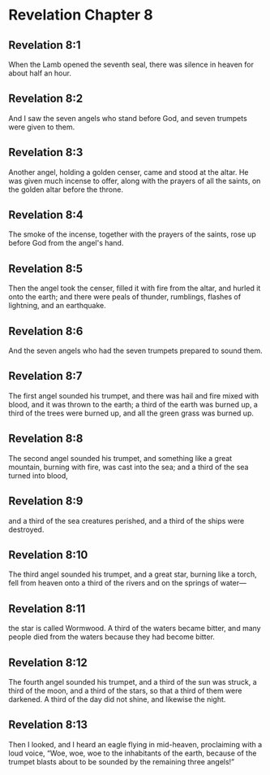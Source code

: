 # Revelation Chapter 8

## Revelation 8:1
When the Lamb opened the seventh seal, there was silence in heaven for about half an hour.

## Revelation 8:2
And I saw the seven angels who stand before God, and seven trumpets were given to them.

## Revelation 8:3
Another angel, holding a golden censer, came and stood at the altar. He was given much incense to offer, along with the prayers of all the saints, on the golden altar before the throne.

## Revelation 8:4
The smoke of the incense, together with the prayers of the saints, rose up before God from the angel's hand.

## Revelation 8:5
Then the angel took the censer, filled it with fire from the altar, and hurled it onto the earth; and there were peals of thunder, rumblings, flashes of lightning, and an earthquake.

## Revelation 8:6
And the seven angels who had the seven trumpets prepared to sound them.

## Revelation 8:7
The first angel sounded his trumpet, and there was hail and fire mixed with blood, and it was thrown to the earth; a third of the earth was burned up, a third of the trees were burned up, and all the green grass was burned up.

## Revelation 8:8
The second angel sounded his trumpet, and something like a great mountain, burning with fire, was cast into the sea; and a third of the sea turned into blood,

## Revelation 8:9
and a third of the sea creatures perished, and a third of the ships were destroyed.

## Revelation 8:10
The third angel sounded his trumpet, and a great star, burning like a torch, fell from heaven onto a third of the rivers and on the springs of water—

## Revelation 8:11
the star is called Wormwood. A third of the waters became bitter, and many people died from the waters because they had become bitter.

## Revelation 8:12
The fourth angel sounded his trumpet, and a third of the sun was struck, a third of the moon, and a third of the stars, so that a third of them were darkened. A third of the day did not shine, and likewise the night.

## Revelation 8:13
Then I looked, and I heard an eagle flying in mid-heaven, proclaiming with a loud voice, “Woe, woe, woe to the inhabitants of the earth, because of the trumpet blasts about to be sounded by the remaining three angels!”
